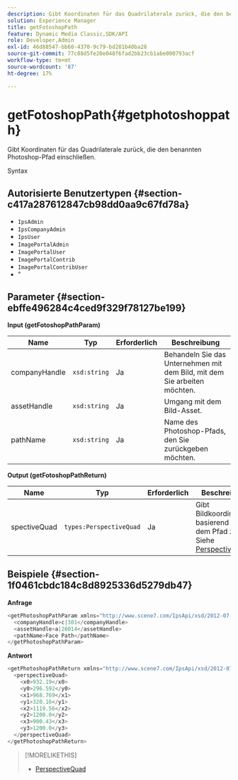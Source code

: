 ```yaml
---
description: Gibt Koordinaten für das Quadrilaterale zurück, die den benannten Photoshop-Pfad einschließen.
solution: Experience Manager
title: getFotoshopPath
feature: Dynamic Media Classic,SDK/API
role: Developer,Admin
exl-id: 46d88547-bb60-4370-9c79-bd281b40ba28
source-git-commit: 77c88d5fe20e048f6fad2bb23cb1abe090793acf
workflow-type: tm+mt
source-wordcount: '87'
ht-degree: 17%

---
```


# getFotoshopPath{#getphotoshoppath}

Gibt Koordinaten für das Quadrilaterale zurück, die den benannten Photoshop-Pfad einschließen.

Syntax

## Autorisierte Benutzertypen {#section-c417a287612847cb98dd0aa9c67fd78a}

* `IpsAdmin`
* `IpsCompanyAdmin`
* `IpsUser`
* `ImagePortalAdmin`
* `ImagePortalUser`
* `ImagePortalContrib`
* `ImagePortalContribUser`
* &quot;

## Parameter {#section-ebffe496284c4ced9f329f78127be199}

**Input (getFotoshopPathParam)**

| Name | Typ | Erforderlich | Beschreibung |
|---|---|---|---|
| companyHandle | `xsd:string` | Ja | Behandeln Sie das Unternehmen mit dem Bild, mit dem Sie arbeiten möchten. |
| assetHandle | `xsd:string` | Ja | Umgang mit dem Bild-Asset. |
| pathName | `xsd:string` | Ja | Name des Photoshop-Pfads, den Sie zurückgeben möchten. |

**Output (getFotoshopPathReturn)**

| Name | Typ | Erforderlich | Beschreibung |
|---|---|---|---|
| spectiveQuad | `types:PerspectiveQuad` | Ja | Gibt Bildkoordinaten basierend auf dem Pfad zurück. Siehe [PerspectiveQuad](../../../types/c-data-types/r-perspective-quad.md#reference-3c1f780f9c264e5b870b1ade24566204). |

## Beispiele {#section-1f0461cbdc184c8d8925336d5279db47}

**Anfrage**

```java
<getPhotoshopPathParam xmlns="http://www.scene7.com/IpsApi/xsd/2012-07-31">
  <companyHandle>c|301</companyHandle>
  <assetHandle>a|26014</assetHandle>
  <pathName>Face Path</pathName>
</getPhotoshopPathParam>
```

**Antwort**

```java
<getPhotoshopPathReturn xmlns="http://www.scene7.com/IpsApi/xsd/2012-07-31">
  <perspectiveQuad>
    <x0>932.19</x0>
    <y0>296.592</y0>
    <x1>968.769</x1>
    <y1>320.16</y1>
    <x2>1119.56</x2>
    <y2>1200.0</y2>
    <x3>900.43</x3>
    <y3>1200.0</y3>
  </perspectiveQuad>
</getPhotoshopPathReturn>
```

>[!MORELIKETHIS]
>
>* [PerspectiveQuad](../../../types/c-data-types/r-perspective-quad.md#reference-3c1f780f9c264e5b870b1ade24566204)
